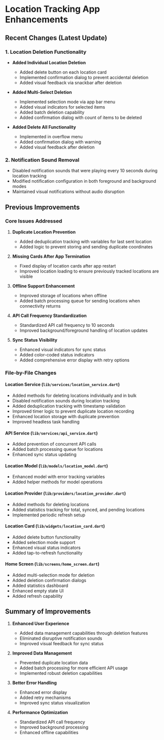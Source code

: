 # Location Tracking App Enhancements

## Recent Changes (Latest Update)

### 1. Location Deletion Functionality
- **Added Individual Location Deletion**
  - Added delete button on each location card
  - Implemented confirmation dialog to prevent accidental deletion
  - Added visual feedback via snackbar after deletion

- **Added Multi-Select Deletion**
  - Implemented selection mode via app bar menu
  - Added visual indicators for selected items
  - Added batch deletion capability
  - Added confirmation dialog with count of items to be deleted

- **Added Delete All Functionality**
  - Implemented in overflow menu
  - Added confirmation dialog with warning
  - Added visual feedback after deletion

### 2. Notification Sound Removal
- Disabled notification sounds that were playing every 10 seconds during location tracking
- Modified notification configuration in both foreground and background modes
- Maintained visual notifications without audio disruption

## Previous Improvements

### Core Issues Addressed

1. **Duplicate Location Prevention**
   - Added deduplication tracking with variables for last sent location
   - Added logic to prevent storing and sending duplicate coordinates

2. **Missing Cards After App Termination**
   - Fixed display of location cards after app restart
   - Improved location loading to ensure previously tracked locations are visible

3. **Offline Support Enhancement**
   - Improved storage of locations when offline
   - Added batch processing queue for sending locations when connectivity returns

4. **API Call Frequency Standardization**
   - Standardized API call frequency to 10 seconds
   - Improved background/foreground handling of location updates

5. **Sync Status Visibility**
   - Enhanced visual indicators for sync status
   - Added color-coded status indicators
   - Added comprehensive error display with retry options

### File-by-File Changes

#### Location Service (`lib/services/location_service.dart`)
- Added methods for deleting locations individually and in bulk
- Disabled notification sounds during location tracking
- Added deduplication tracking with timestamp validation
- Improved timer logic to prevent duplicate location recording
- Enhanced location storage with duplicate prevention
- Improved headless task handling

#### API Service (`lib/services/api_service.dart`)
- Added prevention of concurrent API calls
- Added batch processing queue for locations
- Enhanced sync status updating

#### Location Model (`lib/models/location_model.dart`)
- Enhanced model with error tracking variables
- Added helper methods for model operations

#### Location Provider (`lib/providers/location_provider.dart`)
- Added methods for deleting locations
- Added statistics tracking for total, synced, and pending locations
- Implemented periodic refresh setup

#### Location Card (`lib/widgets/location_card.dart`)
- Added delete button functionality
- Added selection mode support
- Enhanced visual status indicators
- Added tap-to-refresh functionality

#### Home Screen (`lib/screens/home_screen.dart`)
- Added multi-selection mode for deletion
- Added deletion confirmation dialogs
- Added statistics dashboard
- Enhanced empty state UI
- Added refresh capability

## Summary of Improvements

1. **Enhanced User Experience**
   - Added data management capabilities through deletion features
   - Eliminated disruptive notification sounds
   - Improved visual feedback for sync status

2. **Improved Data Management**
   - Prevented duplicate location data
   - Added batch processing for more efficient API usage
   - Implemented robust deletion capabilities

3. **Better Error Handling**
   - Enhanced error display
   - Added retry mechanisms
   - Improved sync status visualization

4. **Performance Optimization**
   - Standardized API call frequency
   - Improved background processing
   - Enhanced offline capabilities 